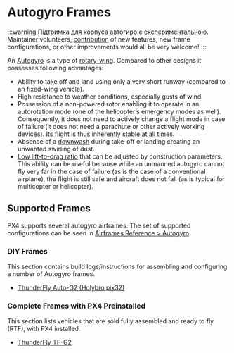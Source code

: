 # Autogyro Frames

<LinkedBadge type="warning" text="Experimental" url="../airframes/#experimental-vehicles"/>

:::warning
Підтримка для корпуса автогиро є [експериментальною](../airframes/index.md#experimental-vehicles). Maintainer volunteers, [contribution](../contribute/index.md) of new features, new frame configurations, or other improvements would all be very welcome! :::

An [Autogyro](https://en.wikipedia.org/wiki/Autogyro) is a type of [rotary-wing](https://en.wikipedia.org/wiki/Rotorcraft). Compared to other designs it possesses following advantages:

- Ability to take off and land using only a very short runway (compared to an fixed-wing vehicle).
- High resistance to weather conditions, especially gusts of wind.
- Possession of a non-powered rotor enabling it to operate in an autorotation mode (one of the helicopter’s emergency modes as well). Consequently, it does not need to actively change a flight mode in case of failure (it does not need a parachute or other actively working devices). Its flight is thus inherently stable at all times.
- Absence of a [downwash](https://en.wikipedia.org/wiki/Downwash) during take-off or landing creating an unwanted swirling of dust.
- [Low lift-to-drag ratio](https://en.wikipedia.org/wiki/Lift-to-drag_ratio) that can be adjusted by construction parameters. This ability can be useful because while an unmanned autogyro cannot fly very far in the case of failure (as is the case of a conventional airplane), the flight is still safe and aircraft does not fall (as is typical for multicopter or helicopter).

## Supported Frames

PX4 supports several autogyro airframes. The set of supported configurations can be seen in [Airframes Reference > Autogyro](../airframes/airframe_reference.md#autogyro).

### DIY Frames

This section contains build logs/instructions for assembling and configuring a number of Autogyro frames.

- [ThunderFly Auto-G2 (Holybro pix32)](../frames_autogyro/thunderfly_auto_g2.md)

### Complete Frames with PX4 Preinstalled

This section lists vehicles that are sold fully assembled and ready to fly (RTF), with PX4 installed.

- [ThunderFly TF-G2](https://www.thunderfly.cz/tf-g2.html)
